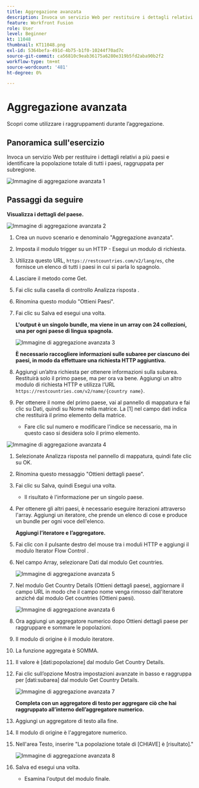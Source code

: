 ```yaml
---
title: Aggregazione avanzata
description: Invoca un servizio Web per restituire i dettagli relativi a più paesi e identificare la popolazione, raggruppata per sottoregione.
feature: Workfront Fusion
role: User
level: Beginner
kt: 11048
thumbnail: KT11048.png
exl-id: 5364befa-491d-4b75-b1f0-10244f70ad7c
source-git-commit: ca56810c9eab36175a6280e319b5fd2aba90b2f2
workflow-type: tm+mt
source-wordcount: '481'
ht-degree: 0%

---
```


# Aggregazione avanzata

Scopri come utilizzare i raggruppamenti durante l’aggregazione.

## Panoramica sull&#39;esercizio

Invoca un servizio Web per restituire i dettagli relativi a più paesi e identificare la popolazione totale di tutti i paesi, raggruppata per subregione.

![Immagine di aggregazione avanzata 1](../12-exercises/assets/advanced-aggregation-walkthrough-1.png)

## Passaggi da seguire

**Visualizza i dettagli del paese.**

![Immagine di aggregazione avanzata 2](../12-exercises/assets/advanced-aggregation-walkthrough-2.png)

1. Crea un nuovo scenario e denominalo &quot;Aggregazione avanzata&quot;.
1. Imposta il modulo trigger su un HTTP - Esegui un modulo di richiesta.
1. Utilizza questo URL, `https://restcountries.com/v2/lang/es`, che fornisce un elenco di tutti i paesi in cui si parla lo spagnolo.
1. Lasciare il metodo come Get.
1. Fai clic sulla casella di controllo Analizza risposta .
1. Rinomina questo modulo &quot;Ottieni Paesi&quot;.
1. Fai clic su Salva ed esegui una volta.

   **L&#39;output è un singolo bundle, ma viene in un array con 24 collezioni, una per ogni paese di lingua spagnola.**

   ![Immagine di aggregazione avanzata 3](../12-exercises/assets/advanced-aggregation-walkthrough-3.png)

   **È necessario raccogliere informazioni sulle subaree per ciascuno dei paesi, in modo da effettuare una richiesta HTTP aggiuntiva.**

1. Aggiungi un’altra richiesta per ottenere informazioni sulla subarea. Restituirà solo il primo paese, ma per ora va bene. Aggiungi un altro modulo di richiesta HTTP e utilizza l’URL `https://restcountries.com/v2/name/{country name}`.
1. Per ottenere il nome del primo paese, vai al pannello di mappatura e fai clic su Dati, quindi su Nome nella matrice. La [1] nel campo dati indica che restituirà il primo elemento della matrice.

   + Fare clic sul numero e modificare l&#39;indice se necessario, ma in questo caso si desidera solo il primo elemento.

![Immagine di aggregazione avanzata 4](../12-exercises/assets/advanced-aggregation-walkthrough-4.png)

1. Selezionate Analizza risposta nel pannello di mappatura, quindi fate clic su OK.
1. Rinomina questo messaggio &quot;Ottieni dettagli paese&quot;.
1. Fai clic su Salva, quindi Esegui una volta.

   + Il risultato è l&#39;informazione per un singolo paese.

1. Per ottenere gli altri paesi, è necessario eseguire iterazioni attraverso l&#39;array. Aggiungi un iteratore, che prende un elenco di cose e produce un bundle per ogni voce dell&#39;elenco.

   **Aggiungi l’iteratore e l’aggregatore.**

1. Fai clic con il pulsante destro del mouse tra i moduli HTTP e aggiungi il modulo Iterator Flow Control .
1. Nel campo Array, selezionare Dati dal modulo Get countries.

   ![Immagine di aggregazione avanzata 5](../12-exercises/assets/advanced-aggregation-walkthrough-5.png)

1. Nel modulo Get Country Details (Ottieni dettagli paese), aggiornare il campo URL in modo che il campo nome venga rimosso dall&#39;iteratore anziché dal modulo Get countries (Ottieni paesi).

   ![Immagine di aggregazione avanzata 6](../12-exercises/assets/advanced-aggregation-walkthrough-6.png)

1. Ora aggiungi un aggregatore numerico dopo Ottieni dettagli paese per raggruppare e sommare le popolazioni.
1. Il modulo di origine è il modulo iteratore.
1. La funzione aggregata è SOMMA.
1. Il valore è [dati:popolazione] dal modulo Get Country Details.
1. Fai clic sull’opzione Mostra impostazioni avanzate in basso e raggruppa per [dati:subarea] dal modulo Get Country Details.

   ![Immagine di aggregazione avanzata 7](../12-exercises/assets/advanced-aggregation-walkthrough-7.png)

   **Completa con un aggregatore di testo per aggregare ciò che hai raggruppato all’interno dell’aggregatore numerico.**

1. Aggiungi un aggregatore di testo alla fine.
1. Il modulo di origine è l&#39;aggregatore numerico.
1. Nell&#39;area Testo, inserire &quot;La popolazione totale di [CHIAVE] è [risultato].&quot;

   ![Immagine di aggregazione avanzata 8](../12-exercises/assets/advanced-aggregation-walkthrough-8.png)

1. Salva ed esegui una volta.

   + Esamina l&#39;output del modulo finale.
